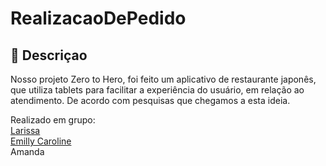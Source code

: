 # RealizacaoDePedido

## 📓 Descriçao
 Nosso projeto Zero to Hero, foi feito um aplicativo de restaurante japonês, que utiliza tablets para facilitar a experiência do usuário, em relação ao atendimento. De acordo com pesquisas que chegamos a esta ideia.  

Realizado em grupo:   
[Larissa](https://github.com/larissassk)  
[Emilly Caroline](https://github.com/emillycaaroline)  
Amanda  
